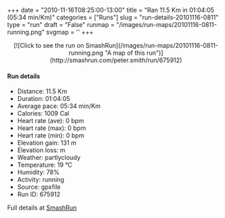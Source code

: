 +++
date = "2010-11-16T08:25:00-13:00"
title = "Ran 11.5 Km in 01:04:05 (05:34 min/Km)"
categories = ["Runs"]
slug = "run-details-20101116-0811"
type = "run"
draft = "False"
runmap = "/images/run-maps/20101116-0811-running.png"
svgmap = '<polyline points="100 46, 99 44, 98 44, 91 51, 89 53, 87 54, 86 55, 83 54, 79 55, 76 54, 67 57, 66 58, 64 59, 62 60, 58 65, 56 65, 54 67, 51 68, 48 70, 41 71, 39 71, 37 69, 36 65, 32 63, 30 63, 27 63, 27 63, 22 65, 14 62, 12 60, 12 60, 10 55, 3 49, 0 47, 4 44, 11 43, 14 41, 18 40, 23 38, 23 37, 30 31, 41 30, 43 30, 50 34, 57 36, 75 36, 80 35, 83 36, 85 36, 87 37, 90 37, 92 39, 93 40, 100 43, 100 44">'
+++



<!--more-->

<center>
[![Click to see the run on SmashRun](/images/run-maps/20101116-0811-running.png "A map of this run")](http://smashrun.com/peter.smith/run/675912)
</center>

#### Run details

* Distance: 11.5 Km
* Duration: 01:04:05
* Average pace: 05:34 min/Km
* Calories: 1009 Cal
* Heart rate (ave): 0 bpm
* Heart rate (max): 0 bpm
* Heart rate (min): 0 bpm
* Elevation gain: 131 m
* Elevation loss:  m
* Weather: partlycloudy
* Temperature: 19 &deg;C
* Humidity: 78%
* Activity: running
* Source: gpxfile
* Run ID: 675912

Full details at [SmashRun](http://smashrun.com/peter.smith/run/675912)